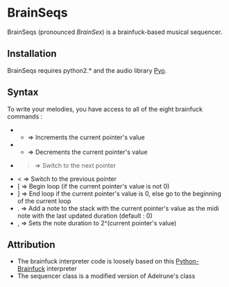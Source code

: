 BrainSeqs
================

BrainSeqs (pronounced *BrainSex*) is a brainfuck-based musical sequencer.

## Installation

BrainSeqs requires python2.* and the audio library
[Pyo](http://ajaxsoundstudio.com/software/pyo/).

## Syntax

To write your melodies, you have access to all of the eight brainfuck commands :

* + => Increments the current pointer's value
* - => Decrements the current pointer's value
* > => Switch to the next pointer
* < => Switch to the previous pointer
* [ => Begin loop (if the current pointer's value is not 0)
* ] => End loop if the current pointer's value is 0, else go to the beginning
of the current loop
* . => Add a note to the stack with the current pointer's value as the midi
note with the last updated duration (default : 0)
* , => Sets the note duration to 2^(current pointer's value)

## Attribution

* The brainfuck interpreter code is loosely based on this
[Python-Brainfuck](https://github.com/pocmo/Python-Brainfuck) interpreter
* The sequencer class is a modified version of Adelrune's class
